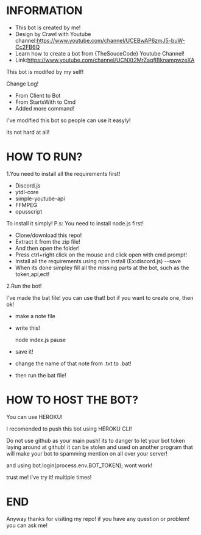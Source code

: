# INFORMATION

* This bot is created by me!
* Design by Crawl with Youtube channel:https://www.youtube.com/channel/UCEBwAP6zmJ5-buW-Cc2FB6Q
* Learn how to create a bot from {TheSouceCode} Youtube Channel!
* Link:https://www.youtube.com/channel/UCNXt2MrZaqfIBknamqwzeXA

This bot is modifed by my self!

Change Log!
* From Client to Bot
* From StartsWith to Cmd
* Added more command!

I've modified this bot so people can use it easyly!

its not hard at all!

# HOW TO RUN?

1.You need to install all the requirements first!
  * Discord.js
  * ytdl-core
  * simple-youtube-api
  * FFMPEG
  * opusscript
  
  To install it simply! P.s: You need to install node.js first!
  
  * Clone/download this repo!
  * Extract it from the zip file!
  * And then open the folder!
  * Press ctrl+right click on the mouse and click open with cmd prompt!
  * Install all the requirements using npm install (Ex:discord.js) --save
  * When its done simpley fill all the missing parts at the bot, such as the token,api,ect!
  
2.Run the bot!

I've made the bat file! you can use that! bot if you want to create one, then ok!

  * make a note file
  * write this!
  
    node index.js
    pause
    
  * save it!
  * change the name of that note from .txt to .bat!
  * then run the bat file!
  
# HOW TO HOST THE BOT?

  You can use HEROKU!
  
  I recomended to push this bot using HEROKU CLI!
  
  Do not use github as your main push!
  its to danger to let your bot token laying around at github!
  it can be stolen and used on another program that will make your bot to spamming mention
  on all over your server!
  
  and using bot.login(process.env.BOT_TOKEN); wont work!
  
  trust me! i've try it! multiple times!
  
  # END
  
  Anyway thanks for visiting my repo!
  if you have any question or problem! you can ask me!
